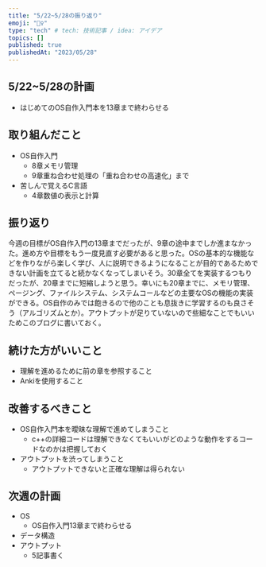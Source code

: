 ```yaml
---
title: "5/22~5/28の振り返り"
emoji: "💁‍♀️"
type: "tech" # tech: 技術記事 / idea: アイデア
topics: []
published: true
publishedAt: "2023/05/28"
---
```


## 5/22~5/28の計画
- はじめてのOS自作入門本を13章まで終わらせる

## 取り組んだこと
- OS自作入門
  - 8章メモリ管理
  - 9章重ね合わせ処理の「重ね合わせの高速化」まで
- 苦しんで覚えるC言語
  - 4章数値の表示と計算

## 振り返り
今週の目標がOS自作入門の13章までだったが、9章の途中までしか進まなかった。進め方や目標をもう一度見直す必要があると思った。OSの基本的な機能などを作りながら楽しく学び、人に説明できるようになることが目的であるためできない計画を立てると続かなくなってしまいそう。30章全てを実装するつもりだったが、20章までに短縮しようと思う。幸いにも20章までに、メモリ管理、ページング、ファイルシステム、システムコールなどの主要なOSの機能の実装ができる。OS自作のみでは飽きるので他のことも息抜きに学習するのも良さそう（アルゴリズムとか）。アウトプットが足りていないので些細なことでもいいためこのブログに書いておく。

## 続けた方がいいこと
- 理解を進めるために前の章を参照すること
- Ankiを使用すること


## 改善するべきこと
- OS自作入門本を曖昧な理解で進めてしまうこと
  - c++の詳細コードは理解できなくてもいいがどのような動作をするコードなのかは把握しておく
- アウトプットを渋ってしまうこと
  - アウトプットできないと正確な理解は得られない

## 次週の計画
- OS
  - OS自作入門13章まで終わらせる
- データ構造
- アウトプット
  - 5記事書く